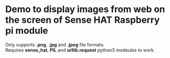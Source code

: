 # Demo to display images from web on the screen of Sense HAT Raspberry pi module
Only supports **.png**, **.jpg** and **.jpeg** file formats.  
Requires **sense_hat**, **PIL** and **urllib.request** python3 modeules to work.
